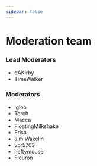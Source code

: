 ```yaml
---
sidebar: false
---
```


# Moderation team

### Lead Moderators
* dAKirby
* TimeWalker

### Moderators
* Igloo
* Torch
* Macca
* FloatingMilkshake
* Erisa
* Jim Wakelin
* vpr5703
* heftymouse
* Fleuron
